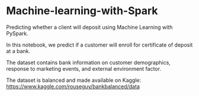 # Machine-learning-with-Spark
Predicting whether a client will deposit using Machine Learning with PySpark.

In this notebook, we predict if a customer will enroll for certificate of deposit at a bank. 

The dataset contains bank information on customer demographics, response to marketing events, 
and external environment factor.

The dataset is balanced and made available on Kaggle: https://www.kaggle.com/rouseguy/bankbalanced/data
